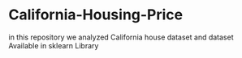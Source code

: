 # California-Housing-Price

 in this repository we analyzed California house dataset and dataset Available in sklearn Library
